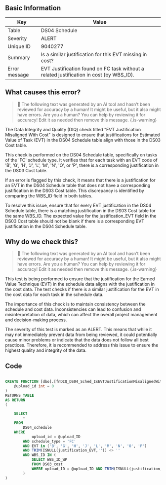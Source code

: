 ## Basic Information
| Key         | Value          |
|-------------|----------------|
| Table       | DS04 Schedule |
| Severity    | ALERT |
| Unique ID   | 9040277   |
| Summary     | Is a similar justification for this EVT missing in cost? |
| Error message | EVT Justification found on FC task without a related justification in cost (by WBS_ID). |

## What causes this error?

> :robot: The following text was generated by an AI tool and hasn't been reviewed for accuracy by a human! It might be useful, but it also might have errors. Are you a human? You can help by reviewing it for accuracy! Edit it as needed then remove this message.
{.is-warning}

The Data Integrity and Quality (DIQ) check titled "EVT Justification Misaligned With Cost" is designed to ensure that justifications for Estimated Value of Task (EVT) in the DS04 Schedule table align with those in the DS03 Cost table. 

This check is performed on the DS04 Schedule table, specifically on tasks of the 'FC' schedule type. It verifies that for each task with an EVT code of 'B', 'G', 'H', 'J', 'L', 'M', 'N', 'O', or 'P', there is a corresponding justification in the DS03 Cost table. 

If an error is flagged by this check, it means that there is a justification for an EVT in the DS04 Schedule table that does not have a corresponding justification in the DS03 Cost table. This discrepancy is identified by comparing the WBS_ID field in both tables. 

To resolve this issue, ensure that for every EVT justification in the DS04 Schedule table, there is a matching justification in the DS03 Cost table for the same WBS_ID. The expected value for the justification_EVT field in the DS03 Cost table should not be blank if there is a corresponding EVT justification in the DS04 Schedule table.
## Why do we check this?

> :robot: The following text was generated by an AI tool and hasn't been reviewed for accuracy by a human! It might be useful, but it also might have errors. Are you a human? You can help by reviewing it for accuracy! Edit it as needed then remove this message.
{.is-warning}

This test is being performed to ensure that the justification for the Earned Value Technique (EVT) in the schedule data aligns with the justification in the cost data. The test checks if there is a similar justification for the EVT in the cost data for each task in the schedule data. 

The importance of this check is to maintain consistency between the schedule and cost data. Inconsistencies can lead to confusion and misinterpretation of data, which can affect the overall project management and decision-making process. 

The severity of this test is marked as an ALERT. This means that while it may not immediately prevent data from being reviewed, it could potentially cause minor problems or indicate that the data does not follow all best practices. Therefore, it is recommended to address this issue to ensure the highest quality and integrity of the data.
## Code

```sql

CREATE FUNCTION [dbo].[fnDIQ_DS04_Sched_IsEVTJustificationMisalignedWithDS03] (
	@upload_id int = 0
)
RETURNS TABLE
AS RETURN
(
	
	SELECT
		*
	FROM
		DS04_schedule
	WHERE
			upload_id = @upload_ID
		AND schedule_type = 'FC'
		AND EVT in ('B', 'G', 'H', 'J', 'L', 'M', 'N', 'O', 'P')
		AND TRIM(ISNULL(justification_EVT,'')) <> ''
		AND WBS_ID IN (
			SELECT WBS_ID_WP
			FROM DS03_cost
			WHERE upload_ID = @upload_ID AND TRIM(ISNULL(justification_EVT,''))=''
		)
)
```
